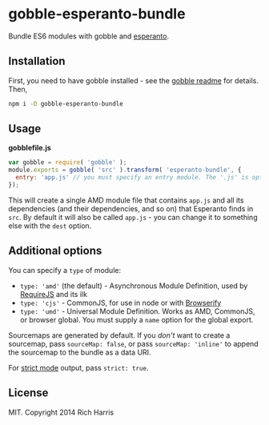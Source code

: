 # gobble-esperanto-bundle

Bundle ES6 modules with gobble and [esperanto](http://rich-harris.co.uk/esperanto).

## Installation

First, you need to have gobble installed - see the [gobble readme](https://github.com/gobblejs/gobble) for details. Then,

```bash
npm i -D gobble-esperanto-bundle
```

## Usage

**gobblefile.js**

```js
var gobble = require( 'gobble' );
module.exports = gobble( 'src' ).transform( 'esperanto-bundle', {
  entry: 'app.js' // you must specify an entry module. The '.js' is optional
});
```

This will create a single AMD module file that contains `app.js` and all its dependencies (and their dependencies, and so on) that Esperanto finds in `src`. By default it will also be called `app.js` - you can change it to something else with the `dest` option.

## Additional options

You can specify a `type` of module:

* `type: 'amd'` (the default) - Asynchronous Module Definition, used by [RequireJS](http://requirejs.org/) and its ilk
* `type: 'cjs'` - CommonJS, for use in node or with [Browserify](http://browserify.org/)
* `type: 'umd'` - Universal Module Definition. Works as AMD, CommonJS, or browser global. You must supply a `name` option for the global export.

Sourcemaps are generated by default. If you *don't* want to create a sourcemap, pass `sourceMap: false`, or pass `sourceMap: 'inline'` to append the sourcemap to the bundle as a data URI.

For [strict mode](https://github.com/Rich-Harris/esperanto/wiki/Strict-mode) output, pass `strict: true`.


## License

MIT. Copyright 2014 Rich Harris
